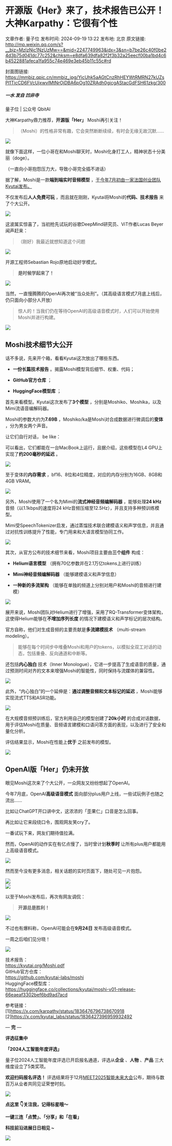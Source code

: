 # 开源版《Her》来了，技术报告已公开！大神Karpathy：它很有个性

文章作者: 量子位
发布时间: 2024-09-19 13:22
发布地: 北京
原文链接: http://mp.weixin.qq.com/s?__biz=MzIzNjc1NzUzMw==&mid=2247749963&idx=3&sn=b7be26c40f0be24d3b75d041dc77c252&chksm=e8dfa639dfa82f2f3b32a25eecf00ba1bd4c6b4522881afeca1fa955c74e469e3eb45b11c55c#rd

封面图链接: https://mmbiz.qpic.cn/mmbiz_jpg/YicUhk5aAGtCnzRhHEYWtRMRN27kUZsPl1TicCD6FVcUjxwvlMtNrOjDBA6pOg10ZRAdh0gicgAStacGdFSH61zkg/300

##### 一水 发自 凹非寺  
量子位 | 公众号 QbitAI

大神Karpathy鼎力推荐，**开源版「Her」** Moshi再引关注！

> （Moshi）的性格非常有趣，它会突然断断续续，有时会无缘无故沉默……

![](https://mmbiz.qpic.cn/mmbiz_png/YicUhk5aAGtCnzRhHEYWtRMRN27kUZsPltNF7ZjiauwKPafWNljcHGAeq1GZxCdbeFXB5GYAsbq1yzpsIPqw0Zgw/640?wx_fmt=png&from=appmsg)

就像下面这样，一位小哥在和Moshi聊天时，Moshi化身打工人，精神状态十分美丽（doge）。

（一直向小哥抱怨压力大，导致小哥完全插不进话）

据了解，Moshi是一款**端到端实时音频模型**
，[于今年7月初由一家法国创业团队Kyutai发布。](http://mp.weixin.qq.com/s?__biz=MzIzNjc1NzUzMw==&mid=2247737306&idx=1&sn=d4b541a5296bd558f93d98a1793b8d7c&chksm=e8dfe8a8dfa861bebb7f4362f63cbfda83fc9b3cb48c62aeb46cbd17b234382c502518460abc&scene=21#wechat_redirect)

不仅发布后**人人免费可玩** ，而且就在刚刚，Kyutai将Moshi的**代码、技术报告** 来了个大公开。

![](https://mmbiz.qpic.cn/mmbiz_png/YicUhk5aAGtCnzRhHEYWtRMRN27kUZsPlaEvBraqRF7hicDr027xfu5jnONOaDvx7JppCp4yAI8N2rzHia5r0jFtA/640?wx_fmt=png&from=appmsg)

这波属实惊喜了，当初抢先试玩的谷歌DeepMind研究员、ViT作者Lucas Beyer闻声赶来：

> （刚好）我最近就想知道这个问题

![](https://mmbiz.qpic.cn/mmbiz_png/YicUhk5aAGtCnzRhHEYWtRMRN27kUZsPldAl0nxq9kH2cicLaL13cvHeDL8l6IS5WdXrsnTq9lhPfsL9Tvc436LA/640?wx_fmt=png&from=appmsg)

开源工程师Sebastian Rojo原地启动好学模式。

> **是时候学起来了！**

![](https://mmbiz.qpic.cn/mmbiz_png/YicUhk5aAGtCnzRhHEYWtRMRN27kUZsPlfdnhYwJnmHibkTQxQfEWibgDiab0jibQZJns1o4VicCF5dYgicbxVabrv2Sg/640?wx_fmt=png&from=appmsg)

当然，一直慢腾腾的OpenAI再次被“当众处刑”。（其高级语言模式7月底上线后，仍只面向小部分人开放）

> 惊人的！当我们仍在等待OpenAI的高级语音模式时，人们可以开始使用Moshi并进行构建。

![](https://mmbiz.qpic.cn/mmbiz_jpg/YicUhk5aAGtCnzRhHEYWtRMRN27kUZsPlbDnXWibu1blFIQthDAhBuKL9mNwtficlJuPhEqKQicsXZbBzOY6h8HSdQ/640?wx_fmt=jpeg)

## Moshi技术细节大公开

话不多说，先来开个箱，看看Kyutai这次放出了哪些东西。

  * **一份长篇技术报告** 。揭露Moshi模型背后细节、权重、代码；

  * **GitHub官方仓库** ；

  * **HuggingFace模型库** ；

首先来看模型。Kyutai这次发布了**3个模型** ，分别是Moshiko、Moshika，以及Mimi流语音编解码器。

Moshi的参数大约为**7.69B** ，Moshiko/ka是Moshi对合成数据进行微调后的**变体** ，分为男女两个声音。

让它们自行对话， be like：

可以看出，它们都能在一台MacBook上运行，且据介绍，这些模型在L4 GPU上实现了**约200毫秒的延迟** 。

![](https://mmbiz.qpic.cn/mmbiz_png/YicUhk5aAGtCnzRhHEYWtRMRN27kUZsPlEUsSazWEbiaKLj9ZL5umZoshQibTdLe3Ofj1VkGnp7b8STvkGyziaGRQQ/640?wx_fmt=png&from=appmsg)

至于变体的**内存需求** ，bf16、8位和4位精度，对应的内存分别为16GB、8GB和4GB VRAM。

![](https://mmbiz.qpic.cn/mmbiz_png/YicUhk5aAGtCnzRhHEYWtRMRN27kUZsPlS7BTrAhj25AehiczausicqjSVNPo2qwyXxOsbIg07CzF4o8M3Zeb5K8w/640?wx_fmt=png&from=appmsg)

另外，Moshi使用了一个名为Mimi的**流式神经音频编解码器** ，能够处理**24 kHz** 音频（以1.1kbps的速度将24
kHz音频压缩至12.5Hz），并且支持多种预训练模型。

Mimi受SpeechTokenizer启发，通过蒸馏技术联合建模语义和声学信息，并且通过对抗性训练提升了性能，专门用来和大语言模型协同工作。

![](https://mmbiz.qpic.cn/mmbiz_png/YicUhk5aAGtCnzRhHEYWtRMRN27kUZsPlPUztKiaEF0n1vc1GNg7BhLxXc1HGD2AtDb2obXjxj8AwibXCicjH4HgYw/640?wx_fmt=png&from=appmsg)

其次，从官方公布的技术细节来看，Moshi项目主要由**三个组件** 构成：

  * **Helium语言模型** （拥有70亿参数并在2.1万亿tokens上进行训练）

  * **Mimi神经音频编解码器** （能够建模语义和声学信息）

  * **一种新的多流架构** （能够在单独的频道上分别对用户和Moshi的音频进行建模）

![](https://mmbiz.qpic.cn/mmbiz_png/YicUhk5aAGtCnzRhHEYWtRMRN27kUZsPlpXzQYyVAsG9NNQjKaY9mmtib3V5zTTVELCETiczDEXWiaooQKTG6k2xGA/640?wx_fmt=png&from=appmsg)

展开来说，Moshi团队对Helium进行了增强，采用了RQ-Transformer变体架构，这使得Helium能够在**不增加序列长度**
的情况下建模语义和声学标记的层次结构。

官方自称，他们对生成音频的主要贡献是**多流建模技术** （multi-stream modeling）。

> 能够在每个时间步中堆叠Moshi和用户的tokens，以模拟全双工对话的动态，包括重叠、反向通道和中断等。

还包括**内心独白** 技术（Inner
Monologue），它进一步提高了生成语音的质量，通过预测时间对齐的文本来增强Moshi的智能性，同时保持与流媒体的兼容性。

![](https://mmbiz.qpic.cn/mmbiz_png/YicUhk5aAGtCnzRhHEYWtRMRN27kUZsPlj3828bdaA0arL4a5KVuBAQNpeyCVyKJiaZ3giaJTtQUz6yBA7tQdJedg/640?wx_fmt=png&from=appmsg)

此外，“内心独白”的一个延伸是：**通过调整音频和文本标记的延迟** ，Moshi能够实现流式TTS和ASR功能。

![](https://mmbiz.qpic.cn/mmbiz_png/YicUhk5aAGtCnzRhHEYWtRMRN27kUZsPlqicDqcs8TQ1I7F3fk2TOKzytQpMwsViaJtF4lR1dwCI0mGemY63OWFDA/640?wx_fmt=png&from=appmsg)

在大规模音频预训练后，官方利用自己的模型创建了**20k小时**
的合成对话数据，用于评估Moshi在质量、音频语言建模和口语问答方面的表现，以及进行了安全和量化分析。

评估结果显示，Moshi在性能上**优于** 之前发布的模型。

![](https://mmbiz.qpic.cn/mmbiz_png/YicUhk5aAGtCnzRhHEYWtRMRN27kUZsPlNJTU9qyXAz0oFiawyagbMGZhLEgauVhVuMJlNicaAPDCyZMEu2KUXgsQ/640?wx_fmt=png&from=appmsg)

## OpenAI版「Her」仍未开放

眼见Moshi这次来了个大公开，一众网友又纷纷想起了OpenAI。

今年7月底，OpenAI**高级语音模式** 面向部分plus用户上线，一些试玩例子也随之流出……

比如让ChatGPT开口讲中文，这浓浓的「歪果仁」口音是怎么回事。

再比如让它来段绕口令，围观网友笑cry了。

一番试玩下来，网友们期待值拉满。

然而，OpenAI的动作实在有亿点慢了，当时曾计划**秋季时** 让所有plus用户都能用上高级语音模式。

![](https://mmbiz.qpic.cn/mmbiz_png/YicUhk5aAGtCnzRhHEYWtRMRN27kUZsPlRqV9z43J3QmWwQ4Wcc37U8Qd4KJzDvdVAAw2vN9zDQJZLVBVNU4SjA/640?wx_fmt=png&from=appmsg)

然而至今没有更多消息，相关话题的实时页面下，随处可见一片抱怨。

![](https://mmbiz.qpic.cn/mmbiz_png/YicUhk5aAGtCnzRhHEYWtRMRN27kUZsPlXJhE3ZekqicryqNgMibzuBv0C0PhLGzXqp24lmbUQb7PTp3AdQ2ibxbbA/640?wx_fmt=png&from=appmsg)  
![](https://mmbiz.qpic.cn/mmbiz_png/YicUhk5aAGtCnzRhHEYWtRMRN27kUZsPlV2UB3srLibv3cjee8Vy7FfJ7hXDrF6vgpVG7PK96g4F3iaJy9U8zHo5w/640?wx_fmt=png&from=appmsg)

以至于Moshi发布后，再次有网友调侃：

> **开源总是胜利！**

![](https://mmbiz.qpic.cn/mmbiz_png/YicUhk5aAGtCnzRhHEYWtRMRN27kUZsPlm0haPO4RNcpFRpepNU6Sb2XU3Y8ymoWzLibxrHiasAoXzL6wbe4elftQ/640?wx_fmt=png&from=appmsg)

不过也有爆料称，OpenAI可能会在**9月24日** 发布高级语音模式。

一周之后咱们见分晓！

![](https://mmbiz.qpic.cn/mmbiz_png/YicUhk5aAGtCnzRhHEYWtRMRN27kUZsPlWZP0JebHTjZ9NbxWL5yRWWVRW76ING4GdWMg2Vm7EG2juppYiaxOLbA/640?wx_fmt=png&from=appmsg)

技术报告：  
https://kyutai.org/Moshi.pdf  
GitHub官方仓库：  
https://github.com/kyutai-labs/moshi  
HuggingFace模型库：  
https://huggingface.co/collections/kyutai/moshi-v01-release-66eaeaf3302bef6bd9ad7acd

参考链接：  
[1]https://x.com/karpathy/status/1836476796738670918  
[2]https://x.com/kyutai_labs/status/1836427396959932492

— **完** —

**评选征集中**

**「2024人工智能年度评选」**

量子位2024人工智能年度评选已开启报名通道，评选从**企业** 、**人物** 、**产品** 三大维度设立了5类奖项。

**欢迎扫码报名评选！**
评选结果将于12月[MEET2025智能未来大会](http://mp.weixin.qq.com/s?__biz=MzIzNjc1NzUzMw==&mid=2247749708&idx=1&sn=0e6ac7c30e9cbc392d126127ffc5e2fc&chksm=e8dfa73edfa82e28c84ec0e4eeaabbae6634626284f0b830e5fa097dc98e9acb04e7ad060608&scene=21#wechat_redirect)公布，期待与数百万从业者共同见证荣誉时刻。

![](https://mmbiz.qpic.cn/mmbiz_png/YicUhk5aAGtAOVibXbw5eUnvqbCic6T1OKtFJzFhIdiauXic5xgYVG2LogYPX94d9GO5yiaQKicPFPUwgM30w350XNfIQ/640?wx_fmt=png&from=appmsg)

**点这里 👇关注我，记得标星哦～**

**一键三连「点赞」、「分享」和「在看」**

**科技前沿进展日日相见 ~**

![](https://mmbiz.qpic.cn/mmbiz_svg/g9RQicMD01M0tYoRQT2cMQRmPS5ZDyrrfzeksiay90KaDzlGBH61icqHxmgFKfvfXtVuwTHV740CDLAaXU1LIfZyoJEpYKcRIiaE/640?wx_fmt=svg)

